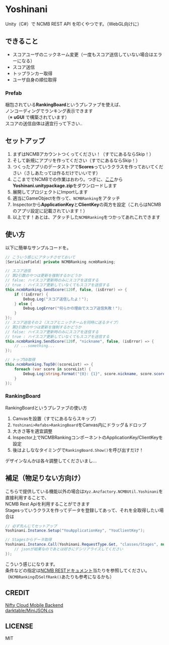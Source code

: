 # Yoshinani
Unity（C#）で NCMB REST API を叩くやつです。（WebGL向けに）

## できること

* スコアユーザのニックネーム変更（一度もスコア送信していない場合はエラーになる）  
* スコア送信  
* トップランカー取得  
* ユーザ自身の順位取得  

### Prefab

梱包されている**RankingBoard**というプレファブを使えば、  
ノンコーディングでランキング表示できます  
（※ **uGUI** で構築されています）  
スコアの送信自体は適宜行って下さい..

## セットアップ

1. まずはNCMBアカウントつくってください！（すでにあるならSkip！）  
2. そして新規にアプリを作ってください（すでにあるならSkip！）  
3. つくったアプリのデータストアで**Scores**っていうクラスを作っておいてください（さしあたっては作るだけでいいです）  
4. ここまででNCMBでの作業はおわり。つぎに、[ここ](https://github.com/anzfactory/Yoshinani/releases/latest)から**Yoshinani.unitypackage.zip**をダウンロードします  
5. 展開してプロジェクトにImportします  
6. 適当にGameObjectを作って、`NCMBRanking`をアタッチ  
7. Inspectorから**ApplicationKey**と**ClientKey**の両方を設定（これらはNCMBのアプリ設定に記載されています！）  
8. 以上です！あとは、アタッチした`NCMBRanking`をつかってあれこれできます  


## 使い方

以下に簡単なサンプルコードを。

```csharp
// こういう感じにアタッチさせておいて
[SerializeField] private NCMBRanking ncmbRanking;

// スコア送信
// 第2引数のやつは更新を強制するかどうか
// false: ハイスコア更新時のみにスコアを送信する
// true : ハイスコア更新していなくてもスコアを送信する
this.ncmbRanking.SendScore(120f, false, (isError) => {
    if (!isError) {
        Debug.Log("スコア送信したよ！");
    } else {
        Debug.LogError("何らかの理由でスコア送信失敗！");
    }
});
// スコア送信その２（スコアとニックネームを同時に送るタイプ）
// 第3引数のやつは更新を強制するかどうか
// false: ハイスコア更新時のみにスコアを送信する
// true : ハイスコア更新していなくてもスコアを送信する
this.ncmbRanking.SendScore(120f, "nickname", false, (isError) => {
    // ...something...
});

// トップ50取得
this.ncmbRanking.Top50((scoreList) => {
    foreach (var score in scoreList) {
        Debug.Log(string.Format("{0}: {1}", score.nickname, score.score.ToString()));
    }
});
```

### RankingBoard

RankingBoardというプレファブの使い方

1. Canvasを設置（すでにあるならスキップ）  
2. `Yoshinani>Refabs>RankingBoard`をCanvas内にドラッグ＆ドロップ  
3. 大きさ等を適宜調整  
4. Inspector上でNCMBRankingコンポーネントのApplicationKey/ClientKeyを設定
5. 後はよしななタイミングで`RankingBoard.Show()`を呼び出すだけ！

デザインなんかは各々調整してくださいまし...

## 補足（物足りない方向け）

こちらで提供している機能以外の場合は`Xyz.Anzfactory.NCMBUtil.Yoshinani`を直接利用することで、  
NCMB Rest Apiを利用することができます  
Stagesっていうクラスを作ってデータを登録してあって、それを全取得したい場合は

```csharp
// 必ず先んじてセットアップ
Yoshinani.Instance.Setup("YouApplicationKey", "YouClientKey");

// Stagesからデータ取得
Yoshinani.Instance.Call(Yoshinani.RequestType.Get, "classes/Stages", null, (isError, json) => {
    // jsonが結果なのであとは好きにデシリアライズしてください
});
```

こういう感じになります。  
条件などの指定は[NCMB RESTドキュメント](http://mb.cloud.nifty.com/doc/current/rest/common/query.html)当たりを参照してください。  
（`NCMBRanking`の`SelfRank()`あたりも参考になるかも）
    
    

## CREDIT

[Nifty Cloud Mobile Backend](http://mb.cloud.nifty.com/)  
[darktable/MiniJSON.cs](https://gist.github.com/darktable/1411710)

## LICENSE

MIT

